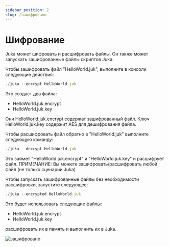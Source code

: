 ```yaml
---
sidebar_position: 2
slug: /зашифровано
---
```


# Шифрование
Juka может шифровать и расшифровать файлы. Он также может запускать зашифрованные файлы скриптов Juka.

Чтобы зашифровать файл "HelloWorld.juk", выполните в консоли следующие действия:

```jsx
./juka --encrypt HelloWorld.juk
```

Это создаст два файла:
- HelloWorld.juk.encrypt
- HelloWorld.juk.key

Они HelloWorld.juk.encrypt содержат зашифрованный файл. Ключ HelloWorld.juk.key содержит AES для дешифрования файла.


Чтобы расшифровать файл обратно в "HelloWorld.juk" выполните следующую команду:

```jsx
./juka --decrypt HelloWorld.juk
```

Это займет "HelloWorld.juk.encrypt" и "HelloWorld.juk.key" и расшифрует файл. ПРИМЕЧАНИЕ: Вы можете зашифровать/расшифровать любой файл (не только сценарии Juka)

Чтобы запускать зашифрованные файлы без необходимости расшифровки, запустите следующее:

```jsx
./juka --encrypted HelloWorld.juk
```

Это будет использовать следующие файлы:
- HelloWorld.juk.encrypt
- HelloWorld.juk.key

расшифровать их в память и выполнить их в Juka.


![зашифровано](/img/encrypted.png)

